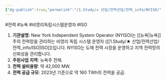 ```yaml
---
{"dg-publish":true,"permalink":"/1.Study/★ 산업/전력산업/전력_info/NYISO/","created":"2024-09-03T16:46:56.044+09:00","updated":"2025-06-03T20:07:21.877+09:00"}
---
```


#전력 #뉴욕 #비영리독립시스템운영자 #ISO

1. **기관설명**: New York Independent System Operator (NYISO)는 [[뉴욕\|뉴욕]]주의 전력망을 관리하는 비영리 독립 시스템 운영자 ([[1.Study/★ 산업/전력산업/전력_info/ISO\|ISO]])입니다. NYISO는 도매 전력 시장을 운영하고 지역 전력망의 신뢰성을 관리합니다.
2. **주된사업 지역**: 뉴욕주 전체.
3. **전력 설비용량**: 약 42,000 MW.
4. **전력 공급 규모**: 2023년 기준으로 약 160 TWh의 전력을 공급.